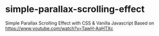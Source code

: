# simple-parallax-scrolling-effect
Simple Parallax Scrolling Effect with CSS &amp; Vanilla Javascript
Based on https://www.youtube.com/watch?v=TawH-AqHTXc
